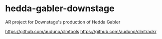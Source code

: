# hedda-gabler-downstage
AR project for Downstage's production of Hedda Gabler


https://github.com/auduno/clmtools
https://github.com/auduno/clmtrackr